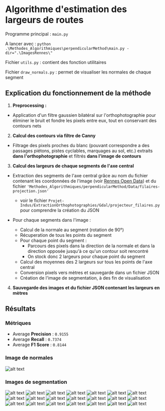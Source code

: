# Algorithme d'estimation des largeurs de routes

Programme principal : `main.py`

A lancer avec : `python .\Methodes_Algorithmiques\perpendicularMethod\main.py -dir=".\ImagesRennes\"`

Fichier `utils.py` : contient des fonction utilitaires

Fichier `draw_normals.py` : permet de visualiser les normales de chaque segment

## Explication du fonctionnement de la méthode

1. **Preprocessing :**

- Application d'un filtre gaussien bilatéral sur l'orthophotographie pour éliminer le bruit et fondre les pixels entre eux, tout en conservant des contours nets

2. **Calcul des contours via filtre de Canny**

- Filtrage des pixels proches du blanc (pouvant correspondre a des passages piétons, pistes cyclables, marquages au sol, etc.) extraits **dans l'orthophotographie** et filtrés **dans l'image de contours**

3. **Calcul des largeurs de chaque segments de l'axe central**
- Extraction des segments de l'axe central grâce au nom du fichier contenant les coordonnées de l'image (voir [Rennes Open Data](https://data.rennesmetropole.fr/explore/dataset/orthophotographie-2021/map/?location=9,48.36172,-1.71387&basemap=0a029a)) et du fichier `'Methodes_Algorithmiques/perpendicularMethod/Data/filaires-projection.json'`
    - voir le fichier `Projet-Indus/ExtractionOrthophotographies/Gdal/projecteur_filaires.py` pour comprendre la création du JSON

- Pour chaque segments dans l'image :
    - Calcul de la normale au segment (rotation de 90°)
    - Récuperation de tous les points du segment
    - Pour chaque point du segment :
        - Parcours des pixels dans la direction de la normale et dans la direction opposée jusqu'à ce qu'un contour soit rencontré
        - On stock donc 2 largeurs pour chaque point du segment
    - Calcul des moyennes des 2 largeurs sur tous les points de l'axe central
    - Conversion pixels vers mètres et sauvegarde dans un fichier JSON
    - Création de l'image de segmentation, à des fin de visualisation

4. **Sauvegarde des images et du fichier JSON contenant les largeurs en mètres**

## Résultats

### Métriques

- Average **Precision** : `0.9155`
- Average **Recall** : `0.7374`
- Average **F1 Score** : `0.8144`

### Image de normales

![alt text](results/images/normales/normals_axe_1352000_7222000_1352200_7222200.png)

### Images de segmentation

![alt text](results/images/result_stacked_road_1352000_7222000_1352200_7222200.png) ![alt text](results/images/result_stacked_road_1352000_7222400_1352200_7222600.png) ![alt text](results/images/result_stacked_road_1352000_7222800_1352200_7223000.png) ![alt text](results/images/result_stacked_road_1352000_7223000_1352200_7223200.png) ![alt text](results/images/result_stacked_road_1352200_7222200_1352400_7222400.png) ![alt text](results/images/result_stacked_road_1352200_7222400_1352400_7222600.png) ![alt text](results/images/result_stacked_road_1352200_7222600_1352400_7222800.png) ![alt text](results/images/result_stacked_road_1352200_7222800_1352400_7223000.png) ![alt text](results/images/result_stacked_road_1352200_7223000_1352400_7223200.png) ![alt text](results/images/result_stacked_road_1352400_7222400_1352600_7222600.png) ![alt text](results/images/result_stacked_road_1352400_7222600_1352600_7222800.png) ![alt text](results/images/result_stacked_road_1352400_7222800_1352600_7223000.png) ![alt text](results/images/result_stacked_road_1352600_7222200_1352800_7222400.png) ![alt text](results/images/result_stacked_road_1352600_7222400_1352800_7222600.png) ![alt text](results/images/result_stacked_road_1352600_7222600_1352800_7222800.png) ![alt text](results/images/result_stacked_road_1352800_7222000_1353000_7222200.png) ![alt text](results/images/result_stacked_road_1352800_7222600_1353000_7222800.png) ![alt text](results/images/result_stacked_road_1352800_7222800_1353000_7223000.png) ![alt text](results/images/result_stacked_road_1353000_7222600_1353200_7222800.png) ![alt text](results/images/result_stacked_road_1353000_7222800_1353200_7223000.png) ![alt text](results/images/result_stacked_road_1353000_7223000_1353200_7223200.png)